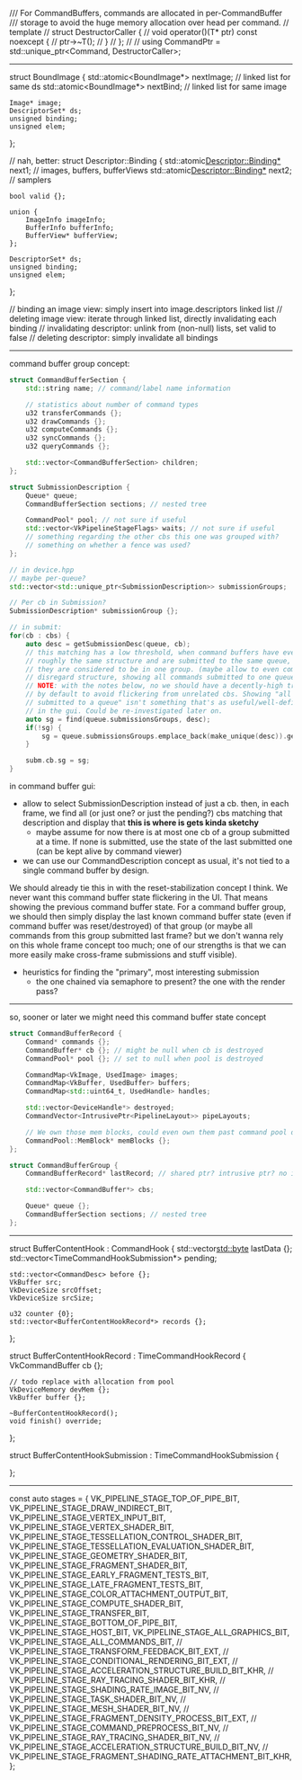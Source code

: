 /// For CommandBuffers, commands are allocated in per-CommandBuffer
/// storage to avoid the huge memory allocation over head per command.
// template<typename T>
// struct DestructorCaller {
// 	void operator()(T* ptr) const noexcept {
// 		ptr->~T();
// 	}
// };
//
// using CommandPtr = std::unique_ptr<Command, DestructorCaller<Command>>;

---

struct BoundImage {
	std::atomic<BoundImage*> nextImage; // linked list for same ds
	std::atomic<BoundImage*> nextBind; // linked list for same image

	Image* image;
	DescriptorSet* ds;
	unsigned binding;
	unsigned elem;
};

// nah, better:
struct Descriptor::Binding {
	std::atomic<Descriptor::Binding*> next1; // images, buffers, bufferViews
	std::atomic<Descriptor::Binding*> next2; // samplers

	bool valid {};

	union {
		ImageInfo imageInfo;
		BufferInfo bufferInfo;
		BufferView* bufferView;
	};

	DescriptorSet* ds;
	unsigned binding;
	unsigned elem;
};

// binding an image view: simply insert into image.descriptors linked list
// deleting image view: iterate through linked list, directly invalidating each binding
// invalidating descriptor: unlink from (non-null) lists, set valid to false
// deleting descriptor: simply invalidate all bindings

---

command buffer group concept:

```cpp
struct CommandBufferSection {
	std::string name; // command/label name information

	// statistics about number of command types
	u32 transferCommands {};
	u32 drawCommands {};
	u32 computeCommands {};
	u32 syncCommands {};
	u32 queryCommands {};

	std::vector<CommandBufferSection> children;
};

struct SubmissionDescription {
	Queue* queue;
	CommandBufferSection sections; // nested tree

	CommandPool* pool; // not sure if useful
	std::vector<VkPipelineStageFlags> waits; // not sure if useful
	// something regarding the other cbs this one was grouped with?
	// something on whether a fence was used?
};

// in device.hpp
// maybe per-queue?
std::vector<std::unique_ptr<SubmissionDescription>> submissionGroups;

// Per cb in Submission?
SubmissionDescription* submissionGroup {};

// in submit:
for(cb : cbs) {
	auto desc = getSubmissionDesc(queue, cb);
	// this matching has a low threshold, when command buffers have even
	// roughly the same structure and are submitted to the same queue,
	// they are considered to be in one group. (maybe allow to even completely
	// disregard structure, showing all commands submitted to one queue?)
	// NOTE: with the notes below, no we should have a decently-high treshold
	// by default to avoid flickering from unrelated cbs. Showing "all commands
	// submitted to a queue" isn't something that's as useful/well-defined
	// in the gui. Could be re-investigated later on.
	auto sg = find(queue.submissionsGroups, desc);
	if(!sg) {
		sg = queue.submissionsGroups.emplace_back(make_unique(desc)).get();
	}

	subm.cb.sg = sg;
}

```
in command buffer gui:
- allow to select SubmissionDescription instead of just a cb.
  then, in each frame, we find all (or just one? or just the pending?) cbs 
  matching that description and display that
  __this is where is gets kinda sketchy__
  	- maybe assume for now there is at most one cb of a group submitted
      at a time. If none is submitted, use the state of the last submitted
	  one (can be kept alive by command viewer)
- we can use our CommandDescription concept as usual, it's not tied
  to a single command buffer by design.

We should already tie this in with the reset-stabilization concept I think.
We never want this command buffer state flickering in the UI. That means
showing the previous command buffer state.
For a command buffer group, we should then simply display the last known
command buffer state (even if command buffer was reset/destroyed) of
that group (or maybe all commands from this group submitted last frame?
but we don't wanna rely on this whole frame concept too much; one of
our strengths is that we can more easily make cross-frame submissions
and stuff visible).

- heuristics for finding the "primary", most interesting submission
	- the one chained via semaphore to present?
	  the one with the render pass?

---

so, sooner or later we might need this command buffer state concept

```cpp
struct CommandBufferRecord {
	Command* commands {};
	CommandBuffer* cb {}; // might be null when cb is destroyed
	CommandPool* pool {}; // set to null when pool is destroyed

	CommandMap<VkImage, UsedImage> images;
	CommandMap<VkBuffer, UsedBuffer> buffers;
	CommandMap<std::uint64_t, UsedHandle> handles;

	std::vector<DeviceHandle*> destroyed;
	CommandVector<IntrusivePtr<PipelineLayout>> pipeLayouts;

	// We own those mem blocks, could even own them past command pool destruction
	CommandPool::MemBlock* memBlocks {};
};

struct CommandBufferGroup {
	CommandBufferRecord* lastRecord; // shared ptr? intrusive ptr? no idea about ownership yet

	std::vector<CommandBuffer*> cbs;

	Queue* queue {};
	CommandBufferSection sections; // nested tree
};
```

---


struct BufferContentHook : CommandHook {
	std::vector<std::byte> lastData {};
	std::vector<TimeCommandHookSubmission*> pending;

	std::vector<CommandDesc> before {};
	VkBuffer src;
	VkDeviceSize srcOffset;
	VkDeviceSize srcSize;

	u32 counter {0};
	std::vector<BufferContentHookRecord*> records {};
};

struct BufferContentHookRecord : TimeCommandHookRecord {
	VkCommandBuffer cb {};

	// todo replace with allocation from pool
	VkDeviceMemory devMem {};
	VkBuffer buffer {};

	~BufferContentHookRecord();
	void finish() override;
};

struct BufferContentHookSubmission : TimeCommandHookSubmission {

};

----

const auto stages = {
	VK_PIPELINE_STAGE_TOP_OF_PIPE_BIT,
	VK_PIPELINE_STAGE_DRAW_INDIRECT_BIT,
	VK_PIPELINE_STAGE_VERTEX_INPUT_BIT,
	VK_PIPELINE_STAGE_VERTEX_SHADER_BIT,
	VK_PIPELINE_STAGE_TESSELLATION_CONTROL_SHADER_BIT,
	VK_PIPELINE_STAGE_TESSELLATION_EVALUATION_SHADER_BIT,
	VK_PIPELINE_STAGE_GEOMETRY_SHADER_BIT,
	VK_PIPELINE_STAGE_FRAGMENT_SHADER_BIT,
	VK_PIPELINE_STAGE_EARLY_FRAGMENT_TESTS_BIT,
	VK_PIPELINE_STAGE_LATE_FRAGMENT_TESTS_BIT,
	VK_PIPELINE_STAGE_COLOR_ATTACHMENT_OUTPUT_BIT,
	VK_PIPELINE_STAGE_COMPUTE_SHADER_BIT,
	VK_PIPELINE_STAGE_TRANSFER_BIT,
	VK_PIPELINE_STAGE_BOTTOM_OF_PIPE_BIT,
	VK_PIPELINE_STAGE_HOST_BIT,
	VK_PIPELINE_STAGE_ALL_GRAPHICS_BIT,
	VK_PIPELINE_STAGE_ALL_COMMANDS_BIT,
	// VK_PIPELINE_STAGE_TRANSFORM_FEEDBACK_BIT_EXT,
	// VK_PIPELINE_STAGE_CONDITIONAL_RENDERING_BIT_EXT,
	// VK_PIPELINE_STAGE_ACCELERATION_STRUCTURE_BUILD_BIT_KHR,
	// VK_PIPELINE_STAGE_RAY_TRACING_SHADER_BIT_KHR,
	// VK_PIPELINE_STAGE_SHADING_RATE_IMAGE_BIT_NV,
	// VK_PIPELINE_STAGE_TASK_SHADER_BIT_NV,
	// VK_PIPELINE_STAGE_MESH_SHADER_BIT_NV,
	// VK_PIPELINE_STAGE_FRAGMENT_DENSITY_PROCESS_BIT_EXT,
	// VK_PIPELINE_STAGE_COMMAND_PREPROCESS_BIT_NV,
	// VK_PIPELINE_STAGE_RAY_TRACING_SHADER_BIT_NV,
	// VK_PIPELINE_STAGE_ACCELERATION_STRUCTURE_BUILD_BIT_NV,
	// VK_PIPELINE_STAGE_FRAGMENT_SHADING_RATE_ATTACHMENT_BIT_KHR,
};

